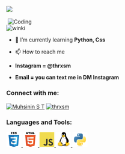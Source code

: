  <a href = "https://github.com/Winki372"><img src = "https://cardivo.vercel.app/api?name=Winki&description=Hi,%20I%27m%20Winki.%20Currently%20Interesting%20in%20Cyber%20Security,%20Bug%20Hunter,%20etc.%20Nice%20to%20meet%20you,%20and%20have%20a%20Good%20Day%20%F0%9F%91%8B&image=//i.pinimg.com/736x/7e/a5/91/7ea591287583ba3f6504ef9c7b77ee46.jpg&backgroundColor=%23ecf0f1&instagram=thrxsm&github=Winki372&pattern=topography&colorPattern=%23eaeaea"/><a>
 
<img align="right" alt="Coding" width="500" src="https://www.icegif.com/wp-content/uploads/2022/08/icegif-342.gif">
<p align="left"> <img src="https://komarev.com/ghpvc/?username=winki&label=Profile%20views&color=0e75b6&style=flat" alt="winki" /> </p>

- 🌱 I’m currently learning **Python, Css**

- 📫 How to reach me
- **Instagram = @thrxsm**
- **Email = you can text me in DM Instagram**

<h3 align="left">Connect with me:</h3>
<p align="left">
<a href="https://fb.com/st. muhsinin" target="blank"><img align="center" src="https://raw.githubusercontent.com/rahuldkjain/github-profile-readme-generator/master/src/images/icons/Social/facebook.svg" alt="Muhsinin S T" height="30" width="40" /></a>
<a href="https://instagram.com/thrxsm" target="blank"><img align="center" src="https://raw.githubusercontent.com/rahuldkjain/github-profile-readme-generator/master/src/images/icons/Social/instagram.svg" alt="thrxsm" height="30" width="40" /></a>
</p>

<h3 align="left">Languages and Tools:</h3>
<p align="left"> <a href="https://www.w3schools.com/css/" target="_blank" rel="noreferrer"> <img src="https://raw.githubusercontent.com/devicons/devicon/master/icons/css3/css3-original-wordmark.svg" alt="css3" width="40" height="40"/> </a> <a href="https://www.w3.org/html/" target="_blank" rel="noreferrer"> <img src="https://raw.githubusercontent.com/devicons/devicon/master/icons/html5/html5-original-wordmark.svg" alt="html5" width="40" height="40"/> </a> 
 <a href="https://developer.mozilla.org/en-US/docs/Web/JavaScript" target="_blank" rel="noreferrer"> <img src="https://raw.githubusercontent.com/devicons/devicon/master/icons/javascript/javascript-original.svg" alt="javascript" width="40" height="40"/> </a> <a href="https://www.linux.org/" target="_blank" rel="noreferrer"> <img src="https://raw.githubusercontent.com/devicons/devicon/master/icons/linux/linux-original.svg" alt="linux" width="40" height="40"/> </a> <a href="https://www.python.org" target="_blank" rel="noreferrer"> <img src="https://raw.githubusercontent.com/devicons/devicon/master/icons/python/python-original.svg" alt="python" width="40" height="40"/> </a> </p>


